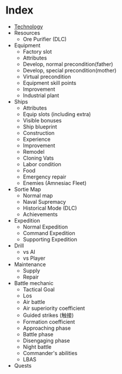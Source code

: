 # Index

- [Technology](2-technology.md)
- Resources
  - Ore Purifier (DLC)
- Equipment
  - Factory slot
  - Attributes
  - Develop, normal precondition(father)
  - Develop, special precondition(mother)
  - Virtual precondition
  - Equipment skill points
  - Improvement
  - Industrial plant
- Ships
  - Attributes
  - Equip slots (including extra)
  - Visible bonuses
  - Ship blueprint
  - Construction
  - Experience
  - Improvement
  - Remodel
  - Cloning Vats
  - Labor condition
  - Food
  - Emergency repair
  - Enemies (Amnesiac Fleet)
- Sortie Map
  - Normal map
  - Naval Supremacy
  - Historical Mode (DLC)
  - Achievements
- Expedition
  - Normal Expedition
  - Command Expedition
  - Supporting Expedition
- Drill
  - vs AI
  - vs Player
- Maintenance
  - Supply
  - Repair
- Battle mechanic
  - Tactical Goal
  - Los
  - Air battle
  - Air superiority coefficient
  - Guided strikes (触接)
  - Formation coefficient
  - Approaching phase
  - Battle phase
  - Disengaging phase
  - Night battle
  - Commander's abilities
  - LBAS
- Quests